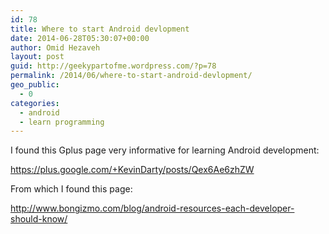 ```yaml
---
id: 78
title: Where to start Android devlopment
date: 2014-06-28T05:30:07+00:00
author: Omid Hezaveh
layout: post
guid: http://geekypartofme.wordpress.com/?p=78
permalink: /2014/06/where-to-start-android-devlopment/
geo_public:
  - 0
categories:
  - android
  - learn programming
---
```

I found this Gplus page very informative for learning Android development:

<https://plus.google.com/+KevinDarty/posts/Qex6Ae6zhZW>

From which I found this page:

http://www.bongizmo.com/blog/android-resources-each-developer-should-know/

&nbsp;